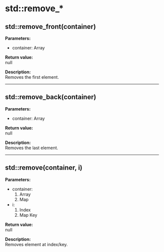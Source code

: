 # std::remove_*

## std::remove_front(container)
**Parameters:**  
* container: Array

**Return value:**  
null

**Description:**  
Removes the first element.

---

## std::remove_back(container)
**Parameters:**  
* container: Array

**Return value:**  
null

**Description:**  
Removes the last element.

---

## std::remove(container, i)
**Parameters:**  
* container:
  1. Array
  2. Map
* i:
  1. Index
  2. Map Key 

**Return value:**  
null

**Description:**  
Removes element at index/key.